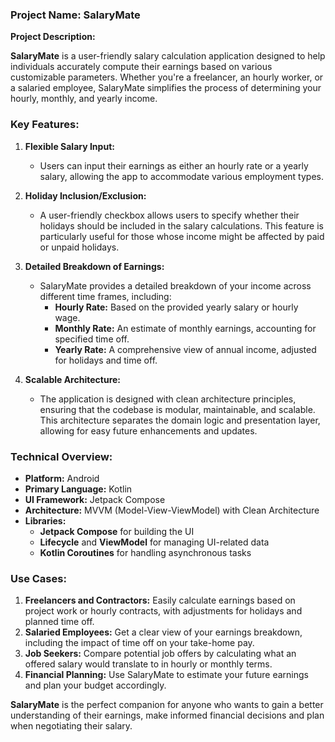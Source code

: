 
### Project Name: SalaryMate

**Project Description:**

**SalaryMate** is a user-friendly salary calculation application designed to help individuals accurately compute their earnings based on various customizable parameters. Whether you're a freelancer, an hourly worker, or a salaried employee, SalaryMate simplifies the process of determining your hourly, monthly, and yearly income.

### Key Features:

1. **Flexible Salary Input:**
   - Users can input their earnings as either an hourly rate or a yearly salary, allowing the app to accommodate various employment types.

2. **Holiday Inclusion/Exclusion:**
   - A user-friendly checkbox allows users to specify whether their holidays should be included in the salary calculations. This feature is particularly useful for those whose income might be affected by paid or unpaid holidays.

4. **Detailed Breakdown of Earnings:**
   - SalaryMate provides a detailed breakdown of your income across different time frames, including:
     - **Hourly Rate:** Based on the provided yearly salary or hourly wage.
     - **Monthly Rate:** An estimate of monthly earnings, accounting for specified time off.
     - **Yearly Rate:** A comprehensive view of annual income, adjusted for holidays and time off.

6. **Scalable Architecture:**
   - The application is designed with clean architecture principles, ensuring that the codebase is modular, maintainable, and scalable. This architecture separates the domain logic and presentation layer, allowing for easy future enhancements and updates.

### Technical Overview:

- **Platform:** Android
- **Primary Language:** Kotlin
- **UI Framework:** Jetpack Compose
- **Architecture:** MVVM (Model-View-ViewModel) with Clean Architecture
- **Libraries:**
  - **Jetpack Compose** for building the UI
  - **Lifecycle** and **ViewModel** for managing UI-related data
  - **Kotlin Coroutines** for handling asynchronous tasks

### Use Cases:

1. **Freelancers and Contractors:** Easily calculate earnings based on project work or hourly contracts, with adjustments for holidays and planned time off.
2. **Salaried Employees:** Get a clear view of your earnings breakdown, including the impact of time off on your take-home pay.
3. **Job Seekers:** Compare potential job offers by calculating what an offered salary would translate to in hourly or monthly terms.
4. **Financial Planning:** Use SalaryMate to estimate your future earnings and plan your budget accordingly.

**SalaryMate** is the perfect companion for anyone who wants to gain a better understanding of their earnings, make informed financial decisions and plan when negotiating their salary.
